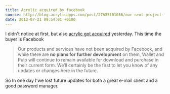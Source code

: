 ```yaml
---
title: Acrylic acquired by facebook
source: http://blog.acrylicapps.com/post/27635101056/our-next-project-facebook
date: 2012-07-21 09:54:01 +0100
---
```


I didn't notice at first, but also [acrylic got acquired](http://blog.acrylicapps.com/post/27635101056/our-next-project-facebook) yesterday. This time the buyer is Facebook

> Our products and services have not been acquired by Facebook, and while there are **no plans for further development** on them, Wallet and Pulp will continue to remain available for download and purchase in their current form. We’ll certainly be the first to let you know of any updates or changes here in the future.

So In one day I'we lost future updates for both a great e-mail client and a good password manager. 